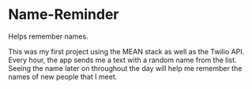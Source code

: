 # Name-Reminder
Helps remember names.

This was my first project using the MEAN stack as well as the Twilio API.
Every hour, the app sends me a text with a random name from the list. 
Seeing the name later on throughout the day will help me remember the names of new people that I meet.
